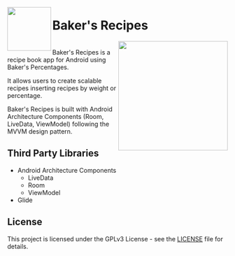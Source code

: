 <img src="app/src/main/ic_launcher-web.png" align="left"
width="100">
# Baker's Recipes
<img src="github-assets/Bakers-Recipes.png" align="right" width="250">
<br>
Baker's Recipes is a recipe book app for Android using Baker's Percentages. 

It allows users to create scalable recipes inserting recipes by weight or percentage.

Baker's Recipes is built with Android Architecture Components (Room, LiveData, ViewModel) following the MVVM design pattern.

## Third Party Libraries
 * Android Architecture Components
    * LiveData
    * Room
    * ViewModel
 * Glide

## License

This project is licensed under the GPLv3 License - see the [LICENSE](LICENSE) file for details.
